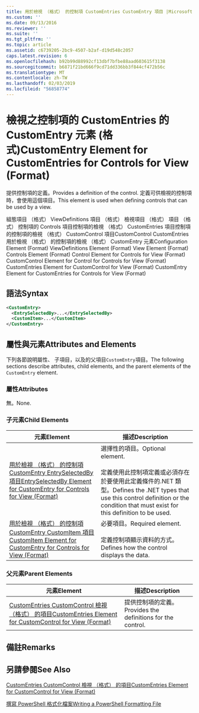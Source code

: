 ```yaml
---
title: 用於檢視 （格式） 的控制項 CustomEntries CustomEntry 項目 |Microsoft Docs
ms.custom: ''
ms.date: 09/13/2016
ms.reviewer: ''
ms.suite: ''
ms.tgt_pltfrm: ''
ms.topic: article
ms.assetid: c6739205-2bc9-4507-b2af-d19d548c2057
caps.latest.revision: 6
ms.openlocfilehash: b92b99d88992cf13dbf7bfbe88aad603615f3138
ms.sourcegitcommit: b6871f21bd666f9cd71dd336bb3f844cf472b56c
ms.translationtype: MT
ms.contentlocale: zh-TW
ms.lasthandoff: 02/03/2019
ms.locfileid: "56858774"
---
```

# <a name="customentry-element-for-customentries-for-controls-for-view-format"></a><span data-ttu-id="b63aa-102">檢視之控制項的 CustomEntries 的 CustomEntry 元素 (格式)</span><span class="sxs-lookup"><span data-stu-id="b63aa-102">CustomEntry Element for CustomEntries for Controls for View (Format)</span></span>

<span data-ttu-id="b63aa-103">提供控制項的定義。</span><span class="sxs-lookup"><span data-stu-id="b63aa-103">Provides a definition of the control.</span></span> <span data-ttu-id="b63aa-104">定義可供檢視的控制項時，會使用這個項目。</span><span class="sxs-lookup"><span data-stu-id="b63aa-104">This element is used when defining controls that can be used by a view.</span></span>

<span data-ttu-id="b63aa-105">組態項目 （格式） ViewDefinitions 項目 （格式） 檢視項目 （格式） 項目 （格式） 控制項的 Controls 項目控制項的檢視 （格式） CustomEntries 項目控制項的控制項的檢視 （格式） CustomControl 項目CustomControl CustomEntries 用於檢視 （格式） 的控制項的檢視 （格式） CustomEntry 元素</span><span class="sxs-lookup"><span data-stu-id="b63aa-105">Configuration Element (Format) ViewDefinitions Element (Format) View Element (Format) Controls Element (Format) Control Element for Controls for View (Format) CustomControl Element for Control for Controls for View (Format) CustomEntries Element for CustomControl for View (Format) CustomEntry Element for CustomEntries for Controls for View (Format)</span></span>

## <a name="syntax"></a><span data-ttu-id="b63aa-106">語法</span><span class="sxs-lookup"><span data-stu-id="b63aa-106">Syntax</span></span>

```xml
<CustomEntry>
  <EntrySelectedBy>...</EntrySelectedBy>
  <CustomItem>...</CustomItem>
</CustomEntry>
```

## <a name="attributes-and-elements"></a><span data-ttu-id="b63aa-107">屬性與元素</span><span class="sxs-lookup"><span data-stu-id="b63aa-107">Attributes and Elements</span></span>

<span data-ttu-id="b63aa-108">下列各節說明屬性、 子項目，以及的父項目`CustomEntry`項目。</span><span class="sxs-lookup"><span data-stu-id="b63aa-108">The following sections describe attributes, child elements, and the parent elements of the `CustomEntry` element.</span></span>

### <a name="attributes"></a><span data-ttu-id="b63aa-109">屬性</span><span class="sxs-lookup"><span data-stu-id="b63aa-109">Attributes</span></span>

<span data-ttu-id="b63aa-110">無。</span><span class="sxs-lookup"><span data-stu-id="b63aa-110">None.</span></span>

### <a name="child-elements"></a><span data-ttu-id="b63aa-111">子元素</span><span class="sxs-lookup"><span data-stu-id="b63aa-111">Child Elements</span></span>

|<span data-ttu-id="b63aa-112">元素</span><span class="sxs-lookup"><span data-stu-id="b63aa-112">Element</span></span>|<span data-ttu-id="b63aa-113">描述</span><span class="sxs-lookup"><span data-stu-id="b63aa-113">Description</span></span>|
|-------------|-----------------|
|[<span data-ttu-id="b63aa-114">用於檢視 （格式） 的控制項 CustomEntry EntrySelectedBy 項目</span><span class="sxs-lookup"><span data-stu-id="b63aa-114">EntrySelectedBy Element for CustomEntry for Controls for View (Format)</span></span>](./entryselectedby-element-for-customentry-for-controls-for-view-format.md)|<span data-ttu-id="b63aa-115">選擇性的項目。</span><span class="sxs-lookup"><span data-stu-id="b63aa-115">Optional element.</span></span><br /><br /> <span data-ttu-id="b63aa-116">定義使用此控制項定義或必須存在於要使用此定義條件的.NET 類型。</span><span class="sxs-lookup"><span data-stu-id="b63aa-116">Defines the .NET types that use this control definition or the condition that must exist for this definition to be used.</span></span>|
|[<span data-ttu-id="b63aa-117">用於檢視 （格式） 的控制項 CustomEntry CustomItem 項目</span><span class="sxs-lookup"><span data-stu-id="b63aa-117">CustomItem Element for CustomEntry for Controls for View (Format)</span></span>](./customitem-element-for-customentry-for-controls-for-view-format.md)|<span data-ttu-id="b63aa-118">必要項目。</span><span class="sxs-lookup"><span data-stu-id="b63aa-118">Required element.</span></span><br /><br /> <span data-ttu-id="b63aa-119">定義控制項顯示資料的方式。</span><span class="sxs-lookup"><span data-stu-id="b63aa-119">Defines how the control displays the data.</span></span>|

### <a name="parent-elements"></a><span data-ttu-id="b63aa-120">父元素</span><span class="sxs-lookup"><span data-stu-id="b63aa-120">Parent Elements</span></span>

|<span data-ttu-id="b63aa-121">元素</span><span class="sxs-lookup"><span data-stu-id="b63aa-121">Element</span></span>|<span data-ttu-id="b63aa-122">描述</span><span class="sxs-lookup"><span data-stu-id="b63aa-122">Description</span></span>|
|-------------|-----------------|
|[<span data-ttu-id="b63aa-123">CustomEntries CustomControl 檢視 （格式） 的項目</span><span class="sxs-lookup"><span data-stu-id="b63aa-123">CustomEntries Element for CustomControl for View (Format)</span></span>](./customentries-element-for-customcontrol-for-view-format.md)|<span data-ttu-id="b63aa-124">提供控制項的定義。</span><span class="sxs-lookup"><span data-stu-id="b63aa-124">Provides the definitions for the control.</span></span>|

## <a name="remarks"></a><span data-ttu-id="b63aa-125">備註</span><span class="sxs-lookup"><span data-stu-id="b63aa-125">Remarks</span></span>

## <a name="see-also"></a><span data-ttu-id="b63aa-126">另請參閱</span><span class="sxs-lookup"><span data-stu-id="b63aa-126">See Also</span></span>

[<span data-ttu-id="b63aa-127">CustomEntries CustomControl 檢視 （格式） 的項目</span><span class="sxs-lookup"><span data-stu-id="b63aa-127">CustomEntries Element for CustomControl for View (Format)</span></span>](./customentries-element-for-customcontrol-for-view-format.md)

[<span data-ttu-id="b63aa-128">撰寫 PowerShell 格式化檔案</span><span class="sxs-lookup"><span data-stu-id="b63aa-128">Writing a PowerShell Formatting File</span></span>](./writing-a-powershell-formatting-file.md)
